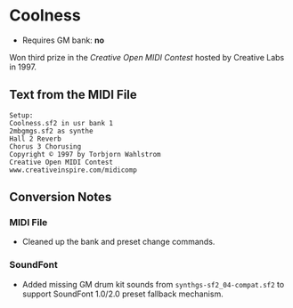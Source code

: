 # Coolness

* Requires GM bank: **no**

Won third prize in the *Creative Open MIDI Contest* hosted by Creative Labs in 1997.

## Text from the MIDI File
```
Setup:
Coolness.sf2 in usr bank 1
2mbgmgs.sf2 as synthe
Hall 2 Reverb
Chorus 3 Chorusing
Copyright © 1997 by Torbjorn Wahlstrom
Creative Open MIDI Contest
www.creativeinspire.com/midicomp
```
## Conversion Notes

### MIDI File

* Cleaned up the bank and preset change commands.

### SoundFont

* Added missing GM drum kit sounds from `synthgs-sf2_04-compat.sf2` to support SoundFont 1.0/2.0 preset fallback mechanism.
